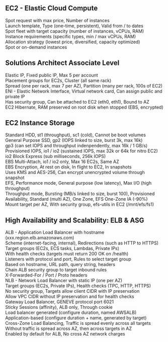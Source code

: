 ## EC2 - Elastic Cloud Compute
Spot request with max price, Number of instances  
Launch template, Type (one-time, persistent), Valid from / to dates  
Spot fleet with target capacity (number of instances, vCPUs, RAM)  
Instance requirements (specific types, min / max vCPUs, RAM)  
Allocation strategy (lowest price, diversified, capacity optimized)  
Spot or on-demand instances  

## Solutions Architect Associate Level
Elastic IP, Fixed public IP, Max 5 per account  
Placement groups for EC2s, Cluster (all same rack)  
Spread (one per rack, max 7 per AZ), Partition (many per rack, 100s of EC2)  
ENI - Elastic Network Interface, Virtual network card, Can assign public and private IP  
Has security group, Can be attached to EC2 (eth0, eth1), Bound to AZ  
EC2 Hibernate, RAM preserved on root disk when stopped (EBS, encrypted)  

## EC2 Instance Storage
Standard HDD, st1 (throughput), sc1 (cold), Cannot be boot volumes  
General Purpose SSD, gp2 (IOPS linked to size, burst 3k, max 16k)  
gp3 (can set IOPS and throughput indenpendently, max 16k / 1 GB/s)  
Provisioned IOPS, io1 / io2 (sustained IOPS, max 32k or 64k for nitro EC2)  
io2 Block Express (sub milliseconds, 256k IOPS)  
EBS Multi-Attach, io1 / io2 only, Max 16 EC2s, Same AZ  
EBS Encryption, At rest on disk, In flight to EC2, In snapshots  
Uses KMS and AES-256, Can encrypt unencrypted volume through snapshot  
EFS, Performance mode, General purpose (low latency), Max I/O (high throughput)  
Throughput mode, Bursting (MB/s linked to size, burst 100), Provisioned  
Availability, Standard (multi AZ), One Zone, EFS One-Zone IA (-90%)  
Mount target per AZ, With security group, efs-utils in EC2 (/mnt/efs/fs1)  

## High Availability and Scalability: ELB & ASG
ALB - Application Load Balancer with hostname (xxx.region.elb.amazonaws.com)  
Scheme (internet-facing, internal), Redirections (such as HTTP to HTTPS)  
Target groups (EC2s, ECS tasks, Lambdas, Private IPs)  
With health checks (targets must return 200 OK on /health)  
Listeners with protocol and port, Rules to select target group  
Based on hostname, URL path, query string, headers  
Chain ALB security group to target inbound rules  
X-Forwarded-For / Port / Proto headers  
NLB - Network Load Balancer with static IP (one per AZ)  
Target groups (EC2s, Private IPs), Health checks (TPC, HTTP, HTTPS)  
No security group, Targets allow client CIDR with IP preservation  
Allow VPC CIDR without IP preservation and for health checks  
Gateway Load Balancer, GENEVE protocol port 6021  
Sticky Sessions (affinity), ALB only, Through cookie  
Load balancer generated (configure duration, named AWSALB)  
Application-based (configure duration + name, generated by target)  
Cross-Zone Load Balancing, Traffic is spread evenly across all targets  
Without traffic is spread across AZ, then across targets in AZ  
Enabled by default for ALB, No cross AZ network charges  
